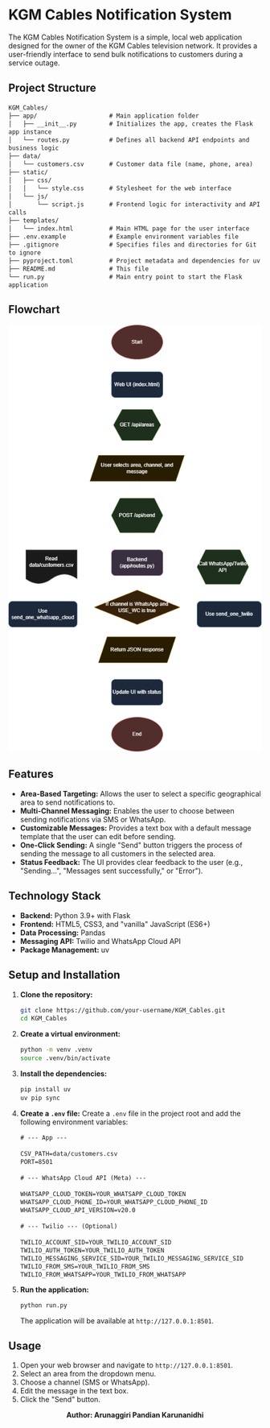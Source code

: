 # KGM Cables Notification System

The KGM Cables Notification System is a simple, local web application designed for the owner of the KGM Cables television network. It provides a user-friendly interface to send bulk notifications to customers during a service outage.

## Project Structure

```
KGM_Cables/
├── app/                    # Main application folder
│   ├── __init__.py         # Initializes the app, creates the Flask app instance
│   └── routes.py           # Defines all backend API endpoints and business logic
├── data/
│   └── customers.csv       # Customer data file (name, phone, area)
├── static/
│   ├── css/
│   │   └── style.css       # Stylesheet for the web interface
│   └── js/
│       └── script.js       # Frontend logic for interactivity and API calls
├── templates/
│   └── index.html          # Main HTML page for the user interface
├── .env.example            # Example environment variables file
├── .gitignore              # Specifies files and directories for Git to ignore
├── pyproject.toml          # Project metadata and dependencies for uv
├── README.md               # This file
└── run.py                  # Main entry point to start the Flask application
```

## Flowchart

![Flowchart](assets/cable_tv_flowchart.png)

## Features

*   **Area-Based Targeting:** Allows the user to select a specific geographical area to send notifications to.
*   **Multi-Channel Messaging:** Enables the user to choose between sending notifications via SMS or WhatsApp.
*   **Customizable Messages:** Provides a text box with a default message template that the user can edit before sending.
*   **One-Click Sending:** A single "Send" button triggers the process of sending the message to all customers in the selected area.
*   **Status Feedback:** The UI provides clear feedback to the user (e.g., "Sending...", "Messages sent successfully," or "Error").

## Technology Stack

*   **Backend:** Python 3.9+ with Flask
*   **Frontend:** HTML5, CSS3, and "vanilla" JavaScript (ES6+)
*   **Data Processing:** Pandas
*   **Messaging API:** Twilio and WhatsApp Cloud API
*   **Package Management:** uv

## Setup and Installation

1.  **Clone the repository:**
    ```bash
    git clone https://github.com/your-username/KGM_Cables.git
    cd KGM_Cables
    ```

2.  **Create a virtual environment:**
    ```bash
    python -m venv .venv
    source .venv/bin/activate
    ```

3.  **Install the dependencies:**
    ```bash
    pip install uv
    uv pip sync
    ```

4.  **Create a `.env` file:**
    Create a `.env` file in the project root and add the following environment variables:

    ```
    # --- App ---

    CSV_PATH=data/customers.csv
    PORT=8501

    # --- WhatsApp Cloud API (Meta) ---

    WHATSAPP_CLOUD_TOKEN=YOUR_WHATSAPP_CLOUD_TOKEN
    WHATSAPP_CLOUD_PHONE_ID=YOUR_WHATSAPP_CLOUD_PHONE_ID
    WHATSAPP_CLOUD_API_VERSION=v20.0

    # --- Twilio --- (Optional)

    TWILIO_ACCOUNT_SID=YOUR_TWILIO_ACCOUNT_SID
    TWILIO_AUTH_TOKEN=YOUR_TWILIO_AUTH_TOKEN
    TWILIO_MESSAGING_SERVICE_SID=YOUR_TWILIO_MESSAGING_SERVICE_SID
    TWILIO_FROM_SMS=YOUR_TWILIO_FROM_SMS
    TWILIO_FROM_WHATSAPP=YOUR_TWILIO_FROM_WHATSAPP
    ```

5.  **Run the application:**
    ```bash
    python run.py
    ```
    The application will be available at `http://127.0.0.1:8501`.

## Usage

1.  Open your web browser and navigate to `http://127.0.0.1:8501`.
2.  Select an area from the dropdown menu.
3.  Choose a channel (SMS or WhatsApp).
4.  Edit the message in the text box.
5.  Click the "Send" button.

<div align="center">
  
**Author: Arunaggiri Pandian Karunanidhi**

</div>